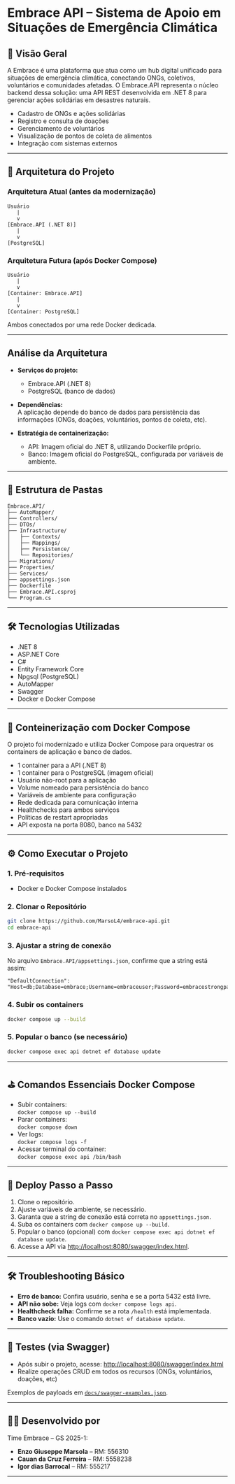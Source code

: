 # Embrace API – Sistema de Apoio em Situações de Emergência Climática

## 📘 Visão Geral

A Embrace é uma plataforma que atua como um hub digital unificado para situações de emergência climática, conectando ONGs, coletivos, voluntários e comunidades afetadas. O Embrace.API representa o núcleo backend dessa solução: uma API REST desenvolvida em .NET 8 para gerenciar ações solidárias em desastres naturais.

- Cadastro de ONGs e ações solidárias
- Registro e consulta de doações
- Gerenciamento de voluntários
- Visualização de pontos de coleta de alimentos
- Integração com sistemas externos

---

## 🧱 Arquitetura do Projeto

### Arquitetura Atual (antes da modernização)
```
Usuário
   |
   v
[Embrace.API (.NET 8)]
   |
   v
[PostgreSQL]
```

### Arquitetura Futura (após Docker Compose)
```
Usuário
   |
   v
[Container: Embrace.API]
   |
   v
[Container: PostgreSQL]
```
Ambos conectados por uma rede Docker dedicada.

---

## Análise da Arquitetura

- **Serviços do projeto:**
  - Embrace.API (.NET 8)
  - PostgreSQL (banco de dados)

- **Dependências:**  
  A aplicação depende do banco de dados para persistência das informações (ONGs, doações, voluntários, pontos de coleta, etc).

- **Estratégia de containerização:**
  - API: Imagem oficial do .NET 8, utilizando Dockerfile próprio.
  - Banco: Imagem oficial do PostgreSQL, configurada por variáveis de ambiente.

---

## 📂 Estrutura de Pastas

```
Embrace.API/
├── AutoMapper/
├── Controllers/
├── DTOs/
├── Infrastructure/
│   ├── Contexts/
│   ├── Mappings/
│   ├── Persistence/
│   └── Repositories/
├── Migrations/
├── Properties/
├── Services/
├── appsettings.json
├── Dockerfile
├── Embrace.API.csproj
└── Program.cs
```

---

## 🛠️ Tecnologias Utilizadas

- .NET 8
- ASP.NET Core
- C#
- Entity Framework Core
- Npgsql (PostgreSQL)
- AutoMapper
- Swagger
- Docker e Docker Compose

---

## 🚀 Conteinerização com Docker Compose

O projeto foi modernizado e utiliza Docker Compose para orquestrar os containers de aplicação e banco de dados.

- 1 container para a API (.NET 8)
- 1 container para o PostgreSQL (imagem oficial)
- Usuário não-root para a aplicação
- Volume nomeado para persistência do banco
- Variáveis de ambiente para configuração
- Rede dedicada para comunicação interna
- Healthchecks para ambos serviços
- Políticas de restart apropriadas
- API exposta na porta 8080, banco na 5432

---

## ⚙️ Como Executar o Projeto

### 1. Pré-requisitos

- Docker e Docker Compose instalados

### 2. Clonar o Repositório

```bash
git clone https://github.com/MarsoL4/embrace-api.git
cd embrace-api
```

### 3. Ajustar a string de conexão

No arquivo `Embrace.API/appsettings.json`, confirme que a string está assim:
```
"DefaultConnection": "Host=db;Database=embrace;Username=embraceuser;Password=embracestrongpass"
```

### 4. Subir os containers

```bash
docker compose up --build
```

### 5. Popular o banco (se necessário)

```bash
docker compose exec api dotnet ef database update
```

---

## ⛳ Comandos Essenciais Docker Compose

- Subir containers:  
  `docker compose up --build`
- Parar containers:  
  `docker compose down`
- Ver logs:  
  `docker compose logs -f`
- Acessar terminal do container:  
  `docker compose exec api /bin/bash`

---

## 🚀 Deploy Passo a Passo

1. Clone o repositório.
2. Ajuste variáveis de ambiente, se necessário.
3. Garanta que a string de conexão está correta no `appsettings.json`.
4. Suba os containers com `docker compose up --build`.
5. Popular o banco (opcional) com `docker compose exec api dotnet ef database update`.
6. Acesse a API via [http://localhost:8080/swagger/index.html](http://localhost:8080/swagger/index.html).

---

## 🛠 Troubleshooting Básico

- **Erro de banco:** Confira usuário, senha e se a porta 5432 está livre.
- **API não sobe:** Veja logs com `docker compose logs api`.
- **Healthcheck falha:** Confirme se a rota `/health` está implementada.
- **Banco vazio:** Use o comando `dotnet ef database update`.

---

## 🧪 Testes (via Swagger)

- Após subir o projeto, acesse: [http://localhost:8080/swagger/index.html](http://localhost:8080/swagger/index.html)
- Realize operações CRUD em todos os recursos (ONGs, voluntários, doações, etc)

Exemplos de payloads em [`docs/swagger-examples.json`](docs/swagger-examples.json).

---

## 👨‍💻 Desenvolvido por

Time Embrace – GS 2025-1:

- **Enzo Giuseppe Marsola** – RM: 556310  
- **Cauan da Cruz Ferreira** – RM: 5558238  
- **Igor dias Barrocal** – RM: 555217

---
